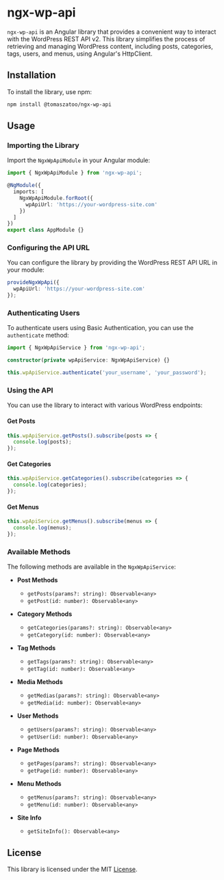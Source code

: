 # ngx-wp-api

`ngx-wp-api` is an Angular library that provides a convenient way to interact with the WordPress REST API v2. This library simplifies the process of retrieving and managing WordPress content, including posts, categories, tags, users, and menus, using Angular's HttpClient.

## Installation

To install the library, use npm:

```bash
npm install @tomaszatoo/ngx-wp-api
```

## Usage

### Importing the Library

Import the `NgxWpApiModule` in your Angular module:

```typescript
import { NgxWpApiModule } from 'ngx-wp-api';

@NgModule({
  imports: [
    NgxWpApiModule.forRoot({
      wpApiUrl: 'https://your-wordpress-site.com'
    })
  ]
})
export class AppModule {}
```

### Configuring the API URL

You can configure the library by providing the WordPress REST API URL in your module:

```typescript
provideNgxWpApi({
  wpApiUrl: 'https://your-wordpress-site.com'
});
```

### Authenticating Users

To authenticate users using Basic Authentication, you can use the `authenticate` method:

```typescript
import { NgxWpApiService } from 'ngx-wp-api';

constructor(private wpApiService: NgxWpApiService) {}

this.wpApiService.authenticate('your_username', 'your_password');
```

### Using the API

You can use the library to interact with various WordPress endpoints:

#### Get Posts

```typescript
this.wpApiService.getPosts().subscribe(posts => {
  console.log(posts);
});
```

#### Get Categories

```typescript
this.wpApiService.getCategories().subscribe(categories => {
  console.log(categories);
});
```

#### Get Menus

```typescript
this.wpApiService.getMenus().subscribe(menus => {
  console.log(menus);
});
```

### Available Methods

The following methods are available in the `NgxWpApiService`:

- **Post Methods**
  - `getPosts(params?: string): Observable<any>`
  - `getPost(id: number): Observable<any>`

- **Category Methods**
  - `getCategories(params?: string): Observable<any>`
  - `getCategory(id: number): Observable<any>`

- **Tag Methods**
  - `getTags(params?: string): Observable<any>`
  - `getTag(id: number): Observable<any>`

- **Media Methods**
  - `getMedias(params?: string): Observable<any>`
  - `getMedia(id: number): Observable<any>`

- **User Methods**
  - `getUsers(params?: string): Observable<any>`
  - `getUser(id: number): Observable<any>`

- **Page Methods**
  - `getPages(params?: string): Observable<any>`
  - `getPage(id: number): Observable<any>`

- **Menu Methods**
  - `getMenus(params?: string): Observable<any>`
  - `getMenu(id: number): Observable<any>`

- **Site Info**
  - `getSiteInfo(): Observable<any>`

## License

This library is licensed under the MIT [License](./LICENSE).
